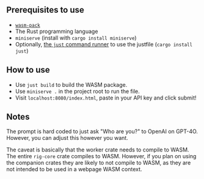 ## Prerequisites to use
- [`wasm-pack`](https://rustwasm.github.io/wasm-pack/)
- The Rust programming language
- `miniserve` (install with `cargo install miniserve`)
- Optionally, [the `just` command runner](https://github.com/casey/just) to use the justfile (`cargo install just`)

## How to use
- Use `just build` to build the WASM package.
- Use `miniserve .` in the project root to run the file.
- Visit `localhost:8080/index.html`, paste in your API key and click submit!

## Notes
The prompt is hard coded to just ask "Who are you?" to OpenAI on GPT-4O. However, you can adjust this however you want.

The caveat is basically that the worker crate needs to compile to WASM. The entire `rig-core` crate compiles to WASM. However, if you plan on using the companion crates they are likely to not compile to WASM, as they are not intended to be used in a webpage WASM context.
